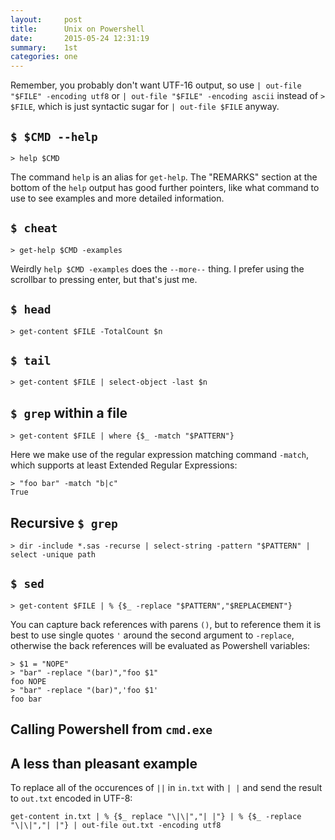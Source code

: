 ```yaml
---
layout:     post
title:      Unix on Powershell
date:       2015-05-24 12:31:19
summary:    1st
categories: one
---
```


Remember, you probably don't want UTF-16 output, so use `| out-file "$FILE" -encoding utf8` or `| out-file "$FILE" -encoding ascii` instead of `> $FILE`, which is just syntactic sugar for `| out-file $FILE` anyway.


`$ $CMD --help`
-------
```posh
> help $CMD
```
The command `help` is an alias for `get-help`. The "REMARKS" section at the bottom of the `help` output has good further pointers, like what command to use to see examples and more detailed information.

`$ cheat`
---------
```posh
> get-help $CMD -examples
```
Weirdly `help $CMD -examples` does the `--more--` thing. I prefer using the scrollbar to pressing enter, but that's just me.


`$ head`
--------
```posh
> get-content $FILE -TotalCount $n
```


`$ tail`
--------
```posh
> get-content $FILE | select-object -last $n
```


`$ grep` within a file
----------------------
```posh
> get-content $FILE | where {$_ -match "$PATTERN"}
```

Here we make use of the regular expression matching command `-match`, which supports at least Extended Regular Expressions:

```posh
> "foo bar" -match "b|c"
True
```


Recursive `$ grep`
------------------
```posh
> dir -include *.sas -recurse | select-string -pattern "$PATTERN" | select -unique path
```


`$ sed`
-------

```posh
> get-content $FILE | % {$_ -replace "$PATTERN","$REPLACEMENT"}
```

You can capture back references with parens `()`, but to reference them it is best to use single quotes `'` around the second argument to `-replace`, otherwise the back references will be evaluated as Powershell variables:

```posh
> $1 = "NOPE"
> "bar" -replace "(bar)","foo $1"
foo NOPE
> "bar" -replace "(bar)",'foo $1'
foo bar
```


Calling Powershell from `cmd.exe`
---------------------------------

A less than pleasant example
----------------------------

To replace all of the occurences of `||` in `in.txt` with `| |` and send the result to `out.txt` encoded in UTF-8:

```posh
get-content in.txt | % {$_ replace "\|\|","| |"} | % {$_ -replace "\|\|","| |"} | out-file out.txt -encoding utf8
```

